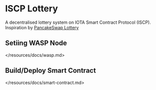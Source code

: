 # ISCP Lottery

A decentralised lottery system on IOTA Smart Contract Protocol (ISCP). Inspiration by [PancakeSwap Lottery](https://pancakeswap.finance/lottery)

## Setiing WASP Node

</resources/docs/wasp.md>

## Build/Deploy Smart Contract

</resources/docs/smart-contract.md>
